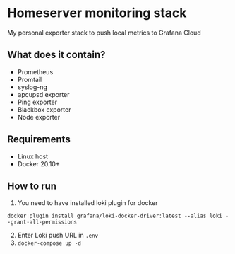 # Homeserver monitoring stack
My personal exporter stack to push local metrics to Grafana Cloud

## What does it contain?
* Prometheus
* Promtail
* syslog-ng
* apcupsd exporter
* Ping exporter
* Blackbox exporter
* Node exporter

## Requirements
* Linux host
* Docker 20.10+

## How to run
1. You need to have installed loki plugin for docker
```
docker plugin install grafana/loki-docker-driver:latest --alias loki --grant-all-permissions
```
2. Enter Loki push URL in `.env`
3. `docker-compose up -d`

